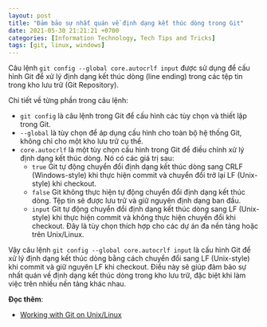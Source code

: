 ```yaml
---
layout: post
title: "Đảm bảo sự nhất quán về định dạng kết thúc dòng trong Git"
date: 2021-05-30 21:21:21 +0700
categories: [Information Technology, Tech Tips and Tricks]
tags: [git, linux, windows]
---
```


Câu lệnh `git config --global core.autocrlf input` được sử dụng để cấu hình Git để xử lý định dạng kết thúc dòng (line ending) trong các tệp tin trong kho lưu trữ (Git Repository).

Chi tiết về từng phần trong câu lệnh:
- `git config` là câu lệnh trong Git để cấu hình các tùy chọn và thiết lập trong Git.  
- `--global` là tùy chọn để áp dụng cấu hình cho toàn bộ hệ thống Git, không chỉ cho một kho lưu trữ cụ thể.  
- `core.autocrlf` là một tùy chọn cấu hình trong Git để điều chỉnh xử lý định dạng kết thúc dòng. Nó có các giá trị sau:  
    + `true` Git tự động chuyển đổi định dạng kết thúc dòng sang CRLF (Windows-style) khi thực hiện commit và chuyển đổi trở lại LF (Unix-style) khi checkout.  
    + `false` Git không thực hiện tự động chuyển đổi định dạng kết thúc dòng. Tệp tin sẽ được lưu trữ và giữ nguyên định dạng ban đầu.  
    + `input` Git tự động chuyển đổi định dạng kết thúc dòng sang LF (Unix-style) khi thực hiện commit và không thực hiện chuyển đổi khi checkout. Đây là tùy chọn thích hợp cho các dự án đa nền tảng hoặc trên Unix/Linux.  

Vậy câu lệnh `git config --global core.autocrlf input` là cấu hình Git để xử lý định dạng kết thúc dòng bằng cách chuyển đổi sang LF (Unix-style) khi commit và giữ nguyên LF khi checkout. Điều này sẽ giúp đảm bảo sự nhất quán về định dạng kết thúc dòng trong kho lưu trữ, đặc biệt khi làm việc trên nhiều nền tảng khác nhau.  

**Đọc thêm**:
- [Working with Git on Unix/Linux](https://stackoverflow.com/a/40820527/7106855)
